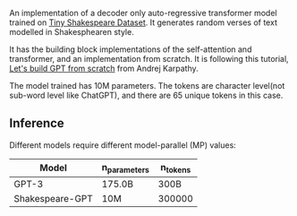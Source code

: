 An implementation of a decoder only auto-regressive transformer model trained on [Tiny Shakespeare Dataset](https://www.google.com/url?sa=t&source=web&rct=j&opi=89978449&url=https://raw.githubusercontent.com/karpathy/char-rnn/master/data/tinyshakespeare/input.txt&ved=2ahUKEwjj7-mTk8CHAxWEBdsEHbQcAwIQFnoECBQQAQ&usg=AOvVaw1IimzpEutw_xJxKH0xyDb1).  It generates random verses of text modelled in Shakesphearen style.  

It has the building block implementations of the self-attention and transformer, and an implementation from scratch.  It is following this tutorial, [Let's build GPT from scratch](https://www.youtube.com/watch?v=kCc8FmEb1nY) from Andrej Karpathy.


The model trained has 10M parameters.  The tokens are character level(not sub-word level like ChatGPT), and there are 65 unique tokens in this case.

## Inference

Different models require different model-parallel (MP) values:

|  Model             | n<sub>parameters</sub> | n<sub>tokens</sub> | 
|--------------------|------------------------|--------------------|
| GPT-3              | 175.0B                 | 300B               |
| Shakespeare-GPT    | 10M                    | 300000             |

